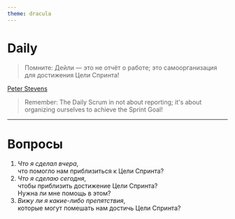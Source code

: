 ```yaml
---
theme: dracula
---
```


# Daily

> Помните: Дейли — это не отчёт о работе;
> это самоорганизация для достижения Цели Спринта!

[Peter Stevens](https://www.scrumalliance.org/members/2491)

> Remember: The Daily Scrum in not about reporting;
> it's about organizing ourselves to achieve the Sprint Goal!

---

# Вопросы

1. *Что я сделал вчера*,  
   что помогло нам приблизиться к Цели Спринта?
2. *Что я сделаю сегодня*,  
   чтобы приблизить достижение Цели Спринта?  
   Нужна ли мне помощь в этом?
3. *Вижу ли я какие-либо препятствия*,  
   которые могут помешать нам достичь Цели Спринта?
